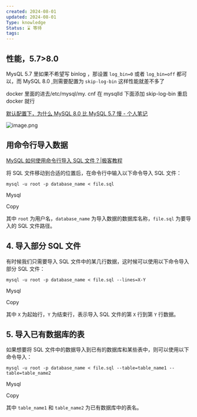 ```yaml
---
created: 2024-08-01
updated: 2024-08-01
Type: knowledge
Status: ⌛️ 等待
tags:
---
```

## 性能，5.7>8.0

 MysQL 5.7 里如果不希望写 binlog ，那设置 `log_bin=0` 或者 `log_bin=off` 都可以，而 MySQL 8.0 ,则需要配置为 `skip-log-bin`
这样性能就差不多了

docker 里面的进去/etc/mysql/my. cnf 在 mysqlId 下面添加 skip-log-bin  重启 docker 就行


[默认配置下，为什么 MySQL 8.0 比 MySQL 5.7 慢 - 个人笔记](https://wgzhao.github.io/notes/database/why-mysql8-slower-than-mysql57/#_3)


![image.png](https://obsidian-pic-1317906728.cos.ap-nanjing.myqcloud.com/obsidian/20240802101946.png)


## 用命令行导入数据
[MySQL 如何使用命令行导入 SQL 文件？|极客教程](https://geek-docs.com/mysql/mysql-ask-answer/4_mysql_how_do_i_import_an_sql_file_using_the_command_line_in_mysql.html)

将 SQL 文件移动到合适的位置后，在命令行中输入以下命令导入 SQL 文件：

```mysql
mysql -u root -p database_name < file.sql
```

Mysql

Copy

其中 `root` 为用户名，`database_name` 为导入数据的数据库名称，`file.sql` 为要导入的 SQL 文件路径。

## 4. 导入部分 SQL 文件

有时候我们只需要导入 SQL 文件中的某几行数据，这时候可以使用以下命令导入部分 SQL 文件：

```mysql
mysql -u root -p database_name < file.sql --lines=X-Y
```

Mysql

Copy

其中 `X` 为起始行，`Y` 为结束行，表示导入 SQL 文件的第 `X` 行到第 `Y` 行数据。

## 5. 导入已有数据库的表

如果想要将 SQL 文件中的数据导入到已有的数据库和某些表中，则可以使用以下命令导入：

```mysql
mysql -u root -p database_name < file.sql --table=table_name1 --table=table_name2
```

Mysql

Copy

其中 `table_name1` 和 `table_name2` 为已有数据库中的表名。
